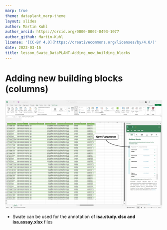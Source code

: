 ```yaml
---
marp: true
theme: dataplant_marp-theme
layout: slides
author: Martin Kuhl
author_orcid: https://orcid.org/0000-0002-8493-1077
author_github: Martin-Kuhl
license: '[CC-BY 4.0](https://creativecommons.org/licenses/by/4.0/)'
date: 2023-03-16
title: lesson_Swate_DataPLANT-Adding_new_building_blocks
---
```


# Adding new building blocks (columns)

![w:750](../images/Swate_NewParameter.svg)

- Swate can be used for the annotation of **isa.study.xlsx and isa.assay.xlsx** files
